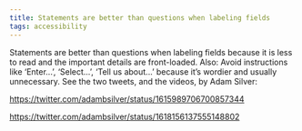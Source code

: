 ```yaml
---
title: Statements are better than questions when labeling fields
tags: accessibility
---
```

Statements are better than questions when labeling fields because it is less to read and the important details are front-loaded. Also: Avoid instructions like ‘Enter...’, ‘Select...’, ‘Tell us about...’ because it’s wordier and usually unnecessary. See the two tweets, and the videos, by Adam Silver:

https://twitter.com/adambsilver/status/1615989706700857344

https://twitter.com/adambsilver/status/1618156137555148802
